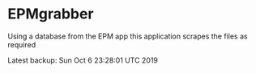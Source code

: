 # EPMgrabber
Using a database from the EPM app this application scrapes the files as required


Latest backup: Sun Oct 6 23:28:01 UTC 2019
